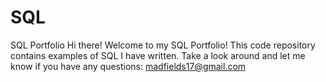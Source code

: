 # SQL
SQL Portfolio
Hi there! Welcome to my SQL Portfolio! This code repository contains examples of SQL I have written. Take a look around and let me know if you have any questions: madfields17@gmail.com
